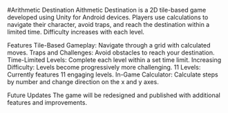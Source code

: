 #Arithmetic Destination
Aithmetic Destination is a 2D tile-based game developed using Unity for Android devices. Players use calculations to navigate their character, avoid traps, and reach the destination within a limited time. Difficulty increases with each level.

Features
Tile-Based Gameplay: Navigate through a grid with calculated moves.
Traps and Challenges: Avoid obstacles to reach your destination.
Time-Limited Levels: Complete each level within a set time limit.
Increasing Difficulty: Levels become progressively more challenging.
11 Levels: Currently features 11 engaging levels.
In-Game Calculator: Calculate steps by number and change direction on the x and y axes.

Future Updates
The game will be redesigned and published with additional features and improvements.
